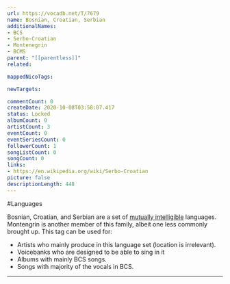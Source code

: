 ```yaml
---
url: https://vocadb.net/T/7679
name: Bosnian, Croatian, Serbian
additionalNames: 
- BCS
- Serbo-Croatian
- Montenegrin
- BCMS
parent: "[[parentless]]"
related:

mappedNicoTags:

newTargets:

commentCount: 0
createDate: 2020-10-08T03:58:07.417
status: Locked
albumCount: 0
artistCount: 3
eventCount: 0
eventSeriesCount: 0
followerCount: 1
songListCount: 0
songCount: 0
links: 
- https://en.wikipedia.org/wiki/Serbo-Croatian
picture: false
descriptionLength: 448
---
```


#Languages

Bosnian, Croatian, and Serbian are a set of [mutually intelligible](https://en.wikipedia.org/wiki/Mutual_intelligibility) languages. Montengrin is another member of this family, albeit one less commonly brought up. This tag can be used for:

- Artists who mainly produce in this language set (location is irrelevant).
- Voicebanks who are designed to be able to sing in it
- Albums with mainly BCS songs.
- Songs with majority of the vocals in BCS.

---

